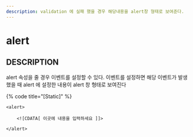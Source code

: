 ```yaml
---
description: validation 에 실패 했을 경우 해당내용을 alert창 형태로 보여준다.    
---
```


#   alert                       

## DESCRIPTION

alert 속성을 줄 경우 이벤트를 설정할 수 있다.
이벤트를 설정하면 해당 이벤트가 발생 했을 때 alert 에 설정한 내용이 alert 창 형태로 보여진다

{% code title="\[Static\]" %}
```markup
<alert> 

	<![CDATA[ 이곳에 내용을 입력하세요 ]]>  

</alert>
```
